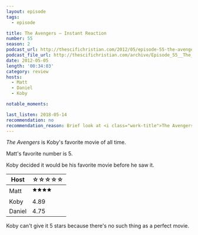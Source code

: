 ```yaml
---
layout: episode
tags:
  - episode

title: The Avengers – Instant Reaction
number: 55
season: 2
podcast_url: http://thescifichristian.com/2012/05/episode-55-the-avengers-instant-reaction/
podcast_file_url: http://thescifichristian.com/archive/Episode_55__The_Avengers_–_Instant_R.mp3
date: 2012-05-05
length: '00:34:03'
category: review
hosts:
  - Matt
  - Daniel
  - Koby

notable_moments:

last_listen: 2018-05-14
recommendation: no
recommendation_reason: Brief look at <i class="work-title">The Avengers</i>
---
```

<i class="work-title">The Avengers</i> is Koby's favorite movie of all time. 

Matt's favorite number is 5.

Koby decided it would be his favorite movie before he saw it.

<table class="table is-striped rating">
  <thead>
    <tr>
      <th>Host</th>
      <th>☆☆☆☆☆</th>
    </tr>
  </thead>
  <tbody>
    <tr>
      <td>Matt</td>
      <td>🟊🟊🟊🟊</td>
    </tr>
    <tr>
      <td>Koby</td>
      <td>4.89</td>
    </tr>
    <tr>
      <td>Daniel</td>
      <td>4.75</td>
    </tr>
  </tbody>
</table>

Koby can't give it 5 stars because there's no such thing as a perfect movie.